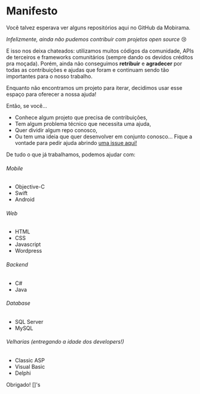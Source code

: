 # Manifesto

Você talvez esperava ver alguns repositórios aqui no GitHub da Mobirama.

*Infelizmente, ainda não pudemos contribuir com projetos open source* 😢

E isso nos deixa chateados: utilizamos muitos códigos da comunidade, APIs de terceiros e frameworks comunitários (sempre dando os devidos créditos pra moçada). Porém, ainda não conseguimos **retribuir** e **agradecer** por todas as contribuições e ajudas que foram e continuam sendo tão importantes para o nosso trabalho.

Enquanto não encontramos um projeto para iterar, decidimos usar esse espaço para oferecer a nossa ajuda!

Então, se você...
* Conhece algum projeto que precisa de contribuições,
* Tem algum problema técnico que necessita uma ajuda,
* Quer dividir algum repo conosco,
* Ou tem uma ideia que quer desenvolver em conjunto conosco...
Fique a vontade para pedir ajuda abrindo [uma issue aqui!](https://github.com/Mobirama/Manifesto/issues)

De tudo o que já trabalhamos, podemos ajudar com:

###### Mobile
- Objective-C
- Swift
- Android

###### Web
- HTML
- CSS
- Javascript
- Wordpress

###### Backend
- C#
- Java

###### Database
- SQL Server
- MySQL

###### Velharias (entregando a idade dos developers!)
- Classic ASP
- Visual Basic
- Delphi

Obrigado!
[]'s

